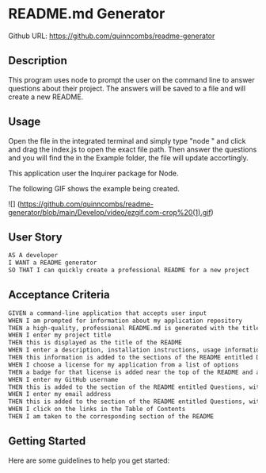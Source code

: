 # README.md Generator
Github URL: https://github.com/quinncombs/readme-generator

## Description
This program uses node to prompt the user on the command line to answer questions about their project. The answers will be saved to a file and will create a new README.

## Usage
Open the file in the integrated terminal and simply type "node " and click and drag the index.js to open the exact file path. Then answer the questions and you will find the in
the Example folder, the file will update accortingly.

This application user the Inquirer package for Node.

The following GIF shows the example being created. 

![] (https://github.com/quinncombs/readme-generator/blob/main/Develop/video/ezgif.com-crop%20(1).gif)


## User Story

```md
AS A developer
I WANT a README generator
SO THAT I can quickly create a professional README for a new project
```

## Acceptance Criteria

```md
GIVEN a command-line application that accepts user input
WHEN I am prompted for information about my application repository
THEN a high-quality, professional README.md is generated with the title of my project and sections entitled Description, Table of Contents, Installation, Usage, License, Contributing, Tests, and Questions
WHEN I enter my project title
THEN this is displayed as the title of the README
WHEN I enter a description, installation instructions, usage information, contribution guidelines, and test instructions
THEN this information is added to the sections of the README entitled Description, Installation, Usage, Contributing, and Tests
WHEN I choose a license for my application from a list of options
THEN a badge for that license is added near the top of the README and a notice is added to the section of the README entitled License that explains which license the application is covered under
WHEN I enter my GitHub username
THEN this is added to the section of the README entitled Questions, with a link to my GitHub profile
WHEN I enter my email address
THEN this is added to the section of the README entitled Questions, with instructions on how to reach me with additional questions
WHEN I click on the links in the Table of Contents
THEN I am taken to the corresponding section of the README
```

## Getting Started

Here are some guidelines to help you get started:
